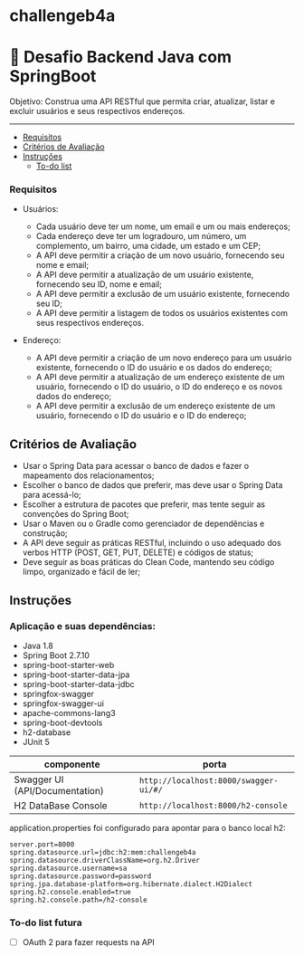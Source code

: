 
# challengeb4a

# 🚀 Desafio Backend Java com SpringBoot

Objetivo: Construa uma API RESTful que permita criar, atualizar, listar e excluir usuários e seus respectivos endereços.

---

- [Requisitos](#requisitos)
- [Critérios de Avaliação](#criterios-avaliacao)
- [Instruções](#instruções)
  - [To-do list](#to-do-list-futura)

### Requisitos

- Usuários: 
	- Cada usuário deve ter um nome, um email e um ou mais endereços;
	- Cada endereço deve ter um logradouro, um número, um complemento, um bairro, uma cidade, um estado e um CEP;
	- A API deve permitir a criação de um novo usuário, fornecendo seu nome e email;
	 - A API deve permitir a atualização de um usuário existente, fornecendo seu ID, nome e email;
	 - A API deve permitir a exclusão de um usuário existente, fornecendo seu ID;
	 - A API deve permitir a listagem de todos os usuários existentes com seus respectivos endereços.

- Endereço:
	- A API deve permitir a criação de um novo endereço para um usuário existente, fornecendo o ID do usuário e os dados do endereço;
	- A API deve permitir a atualização de um endereço existente de um usuário, fornecendo o ID do usuário, o ID do endereço e os novos dados do endereço;
	- A API deve permitir a exclusão de um endereço existente de um usuário, fornecendo o ID do usuário e o ID do endereço;
  
  <a id="criterios-avaliacao"></a>
## Critérios de Avaliação

-   Usar o Spring Data para acessar o banco de dados e fazer o mapeamento dos relacionamentos;
-   Escolher o banco de dados que preferir, mas deve usar o Spring Data para acessá-lo;
-   Escolher a estrutura de pacotes que preferir, mas tente seguir as convenções do Spring Boot;
-   Usar o Maven ou o Gradle como gerenciador de dependências e construção;
-   A API deve seguir as práticas RESTful, incluindo o uso adequado dos verbos HTTP (POST, GET, PUT, DELETE) e códigos de status;
-   Deve seguir as boas práticas do Clean Code, mantendo seu código limpo, organizado e fácil de ler;

## Instruções
### Aplicação e suas dependências:
- Java 1.8
- Spring Boot 2.7.10
- spring-boot-starter-web
- spring-boot-starter-data-jpa
- spring-boot-starter-data-jdbc
- springfox-swagger
- springfox-swagger-ui
- apache-commons-lang3
- spring-boot-devtools
- h2-database
- JUnit 5

| componente | porta |
| --------- | ----------- |
| Swagger UI (API/Documentation)  | `http://localhost:8000/swagger-ui/#/` |
| H2 DataBase Console  | `http://localhost:8000/h2-console` |


application.properties foi configurado para apontar para o banco local h2:
```
server.port=8000  
spring.datasource.url=jdbc:h2:mem:challengeb4a  
spring.datasource.driverClassName=org.h2.Driver  
spring.datasource.username=sa  
spring.datasource.password=password  
spring.jpa.database-platform=org.hibernate.dialect.H2Dialect  
spring.h2.console.enabled=true  
spring.h2.console.path=/h2-console
```

### To-do list futura
- [ ] OAuth 2 para fazer requests na API
